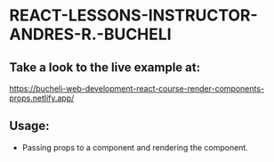 # REACT-LESSONS-INSTRUCTOR-ANDRES-R.-BUCHELI

## Take a look to the live example at:

https://bucheli-web-development-react-course-render-components-props.netlify.app/

## Usage: 
* Passing props to a component and rendering the component.
